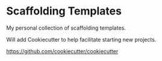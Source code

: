 # Scaffolding Templates

My personal collection of scaffolding templates.

Will add Cookiecutter to help facilitate starting new projects. 

https://github.com/cookiecutter/cookiecutter